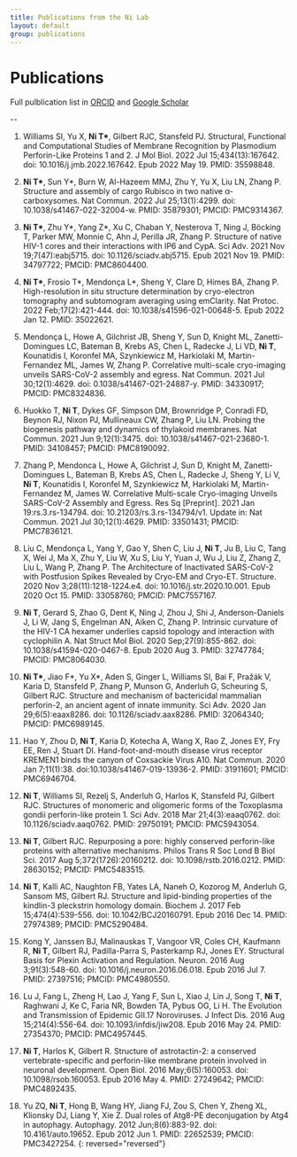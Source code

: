 ```yaml
---
title: Publications from the Ni Lab
layout: default
group: publications
---
```



# Publications


Full pulblication list in [ORCID](https://orcid.org/0000-0001-7268-0306) and [Google Scholar](https://scholar.google.co.uk/citations?user=n0luQ9EAAAAJ&hl=en)

--

1. Williams SI, Yu X, **Ni T\***, Gilbert RJC, Stansfeld PJ. Structural, Functional and Computational Studies of Membrane Recognition by Plasmodium Perforin-Like Proteins 1 and 2. J Mol Biol. 2022 Jul 15;434(13):167642. doi: 10.1016/j.jmb.2022.167642. Epub 2022 May 19. PMID: 35598848.

1. **Ni T\***, Sun Y\*, Burn W, Al-Hazeem MMJ, Zhu Y, Yu X, Liu LN, Zhang P. Structure and assembly of cargo Rubisco in two native α-carboxysomes. Nat Commun. 2022 Jul 25;13(1):4299. doi: 10.1038/s41467-022-32004-w. PMID: 35879301; PMCID: PMC9314367.

1. **Ni T\***, Zhu Y\*, Yang Z\*, Xu C, Chaban Y, Nesterova T, Ning J, Böcking T, Parker MW, Monnie C, Ahn J, Perilla JR, Zhang P. Structure of native HIV-1 cores and their interactions with IP6 and CypA. Sci Adv. 2021 Nov 19;7(47):eabj5715. doi: 10.1126/sciadv.abj5715. Epub 2021 Nov 19. PMID: 34797722; PMCID: PMC8604400.  

2. **Ni T\***, Frosio T\*, Mendonça L\*, Sheng Y, Clare D, Himes BA, Zhang P. High-resolution in situ structure determination by cryo-electron tomography and subtomogram averaging using emClarity. Nat Protoc. 2022 Feb;17(2):421-444. doi: 10.1038/s41596-021-00648-5. Epub 2022 Jan 12. PMID: 35022621.

1. Mendonça L, Howe A, Gilchrist JB, Sheng Y, Sun D, Knight ML, Zanetti-Domingues LC, Bateman B, Krebs AS, Chen L, Radecke J, Li VD, **Ni T**, Kounatidis I, Koronfel MA, Szynkiewicz M, Harkiolaki M, Martin-Fernandez ML, James W, Zhang P. Correlative multi-scale cryo-imaging unveils SARS-CoV-2 assembly and egress. Nat Commun. 2021 Jul 30;12(1):4629. doi: 0.1038/s41467-021-24887-y. PMID: 34330917; PMCID: PMC8324836.

1. Huokko T, **Ni T**, Dykes GF, Simpson DM, Brownridge P, Conradi FD, Beynon RJ, Nixon PJ, Mullineaux CW, Zhang P, Liu LN. Probing the biogenesis pathway and dynamics of thylakoid membranes. Nat Commun. 2021 Jun 9;12(1):3475. doi: 10.1038/s41467-021-23680-1. PMID: 34108457; PMCID: PMC8190092.

1. Zhang P, Mendonca L, Howe A, Gilchrist J, Sun D, Knight M, Zanetti-Domingues L, Bateman B, Krebs AS, Chen L, Radecke J, Sheng Y, Li V, **Ni T**, Kounatidis I, Koronfel M, Szynkiewicz M, Harkiolaki M, Martin-Fernandez M, James W. Correlative Multi-scale Cryo-imaging Unveils SARS-CoV-2 Assembly and Egress. Res Sq [Preprint]. 2021 Jan 19:rs.3.rs-134794. doi: 10.21203/rs.3.rs-134794/v1. Update in: Nat Commun. 2021 Jul 30;12(1):4629. PMID: 33501431; PMCID: PMC7836121.

1. Liu C, Mendonça L, Yang Y, Gao Y, Shen C, Liu J, **Ni T**, Ju B, Liu C, Tang X, Wei J, Ma X, Zhu Y, Liu W, Xu S, Liu Y, Yuan J, Wu J, Liu Z, Zhang Z, Liu L, Wang P, Zhang P. The Architecture of Inactivated SARS-CoV-2 with Postfusion Spikes Revealed by Cryo-EM and Cryo-ET. Structure. 2020 Nov 3;28(11):1218-1224.e4. doi: 10.1016/j.str.2020.10.001. Epub 2020 Oct 15. PMID: 33058760; PMCID: PMC7557167.

1. **Ni T**, Gerard S, Zhao G, Dent K, Ning J, Zhou J, Shi J, Anderson-Daniels J, Li W, Jang S, Engelman AN, Aiken C, Zhang P. Intrinsic curvature of the HIV-1 CA hexamer underlies capsid topology and interaction with cyclophilin A. Nat Struct Mol Biol. 2020 Sep;27(9):855-862. doi: 10.1038/s41594-020-0467-8. Epub 2020 Aug 3. PMID: 32747784; PMCID: PMC8064030.

1. **Ni T\***, Jiao F\*, Yu X\*, Aden S, Ginger L, Williams SI, Bai F, Pražák V, Karia D, Stansfeld P, Zhang P, Munson G, Anderluh G, Scheuring S, Gilbert RJC. Structure and mechanism of bactericidal mammalian perforin-2, an ancient agent of innate immunity. Sci Adv. 2020 Jan 29;6(5):eaax8286. doi: 10.1126/sciadv.aax8286. PMID: 32064340; PMCID: PMC6989145.

1. Hao Y, Zhou D, **Ni T**, Karia D, Kotecha A, Wang X, Rao Z, Jones EY, Fry EE, Ren J, Stuart DI. Hand-foot-and-mouth disease virus receptor KREMEN1 binds the canyon of Coxsackie Virus A10. Nat Commun. 2020 Jan 7;11(1):38. doi:10.1038/s41467-019-13936-2. PMID: 31911601; PMCID: PMC6946704.

1. **Ni T**, Williams SI, Rezelj S, Anderluh G, Harlos K, Stansfeld PJ, Gilbert RJC. Structures of monomeric and oligomeric forms of the Toxoplasma gondii perforin-like protein 1. Sci Adv. 2018 Mar 21;4(3):eaaq0762. doi: 10.1126/sciadv.aaq0762. PMID: 29750191; PMCID: PMC5943054.

1. **Ni T**, Gilbert RJC. Repurposing a pore: highly conserved perforin-like proteins with alternative mechanisms. Philos Trans R Soc Lond B Biol Sci. 2017 Aug 5;372(1726):20160212. doi: 10.1098/rstb.2016.0212. PMID: 28630152; PMCID: PMC5483515.

1. **Ni T**, Kalli AC, Naughton FB, Yates LA, Naneh O, Kozorog M, Anderluh G, Sansom MS, Gilbert RJ. Structure and lipid-binding properties of the kindlin-3 pleckstrin homology domain. Biochem J. 2017 Feb 15;474(4):539-556. doi: 10.1042/BCJ20160791. Epub 2016 Dec 14. PMID: 27974389; PMCID: PMC5290484.

1. Kong Y, Janssen BJ, Malinauskas T, Vangoor VR, Coles CH, Kaufmann R, **Ni T**, Gilbert RJ, Padilla-Parra S, Pasterkamp RJ, Jones EY. Structural Basis for Plexin Activation and Regulation. Neuron. 2016 Aug 3;91(3):548-60. doi: 10.1016/j.neuron.2016.06.018. Epub 2016 Jul 7. PMID: 27397516; PMCID: PMC4980550.

1. Lu J, Fang L, Zheng H, Lao J, Yang F, Sun L, Xiao J, Lin J, Song T, **Ni T**, Raghwani J, Ke C, Faria NR, Bowden TA, Pybus OG, Li H. The Evolution and Transmission of Epidemic GII.17 Noroviruses. J Infect Dis. 2016 Aug 15;214(4):556-64. doi: 10.1093/infdis/jiw208. Epub 2016 May 24. PMID: 27354370; PMCID: PMC4957445.

1. **Ni T**, Harlos K, Gilbert R. Structure of astrotactin-2: a conserved vertebrate-specific and perforin-like membrane protein involved in neuronal development. Open Biol. 2016 May;6(5):160053. doi: 10.1098/rsob.160053. Epub 2016 May 4. PMID: 27249642; PMCID: PMC4892435.

1. Yu ZQ, **Ni T**, Hong B, Wang HY, Jiang FJ, Zou S, Chen Y, Zheng XL, Klionsky DJ, Liang Y, Xie Z. Dual roles of Atg8-PE deconjugation by Atg4 in autophagy. Autophagy. 2012 Jun;8(6):883-92. doi: 10.4161/auto.19652. Epub 2012 Jun 1. PMID: 22652539; PMCID: PMC3427254.
{: reversed="reversed"}




